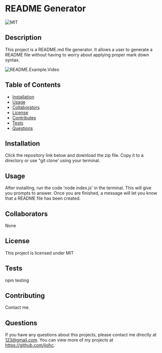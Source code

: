 # README Generator
  
  ![MIT](https://img.shields.io/badge/license-MIT-green)

  ## Description 
  This project is a README.md file generator. It allows a user to generate a README file without having to worry about applying proper mark down syntax.

  ![README.Example.Video](./assets/exampleVideo.gif)

  ## Table of Contents
  * [Installation](#installation)
  * [Usage](#usage)
  * [Collaborators](#Collaborators)
  * [License](#license)
  * [Contributes](#contributes)
  * [Tests](#tests)
  * [Questions](#questions)
  
  ## Installation 
  Click the repository link below and download the zip file. Copy it to a directory or use "git clone' using your terminal.

  ## Usage 
  After installing, run the code 'node index.js' in the terminal. This will give you prompts to answer. Once you are finished, a message will let you know that a README file has been created.

  ## Collaborators
  None

  ## License 
  This project is licensed under MIT

  ## Tests
  npm testing

  ## Contributing 
  Contact me.

  ## Questions
  If you have any questions about this projects, please contact me directly at 123@gmail.com. You can view more of my projects at https://github.com/jiohc.
